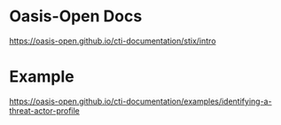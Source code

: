 # Oasis-Open Docs
https://oasis-open.github.io/cti-documentation/stix/intro
# Example
https://oasis-open.github.io/cti-documentation/examples/identifying-a-threat-actor-profile